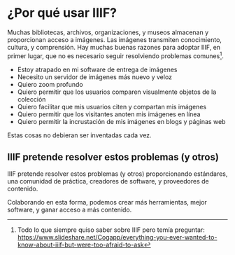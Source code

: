 # ¿Por qué usar IIIF?

Muchas bibliotecas, archivos, organizaciones, y museos almacenan y proporcionan acceso a imágenes. Las imágenes transmiten conocimiento, cultura, y comprensión. Hay muchas buenas razones para adoptar IIIF, en primer lugar, que no es necesario seguir resolviendo problemas comunes[^1].

  - Estoy atrapado en mi software de entrega de imágenes
  - Necesito un servidor de imágenes más nuevo y veloz
  - Quiero zoom profundo
  - Quiero permitir que los usuarios comparen visualmente objetos de la colección
  - Quiero facilitar que mis usuarios citen y compartan mis imágenes
  - Quiero permitir que los visitantes anoten mis imágenes en línea
  - Quiero permitir la incrustación de mis imágenes en blogs y páginas web

Estas cosas no debieran ser inventadas cada vez.

## IIIF pretende resolver estos problemas (y otros)

IIIF pretende resolver estos problemas (y otros) proporcionando estándares, una comunidad de práctica, creadores de software, y proveedores de contenido.

Colaborando en esta forma, podemos crear más herramientas, mejor software, y ganar acceso a más contenido.


[^1]: Todo lo que siempre quiso saber sobre IIIF pero temía preguntar: https://www.slideshare.net/Cogapp/everything-you-ever-wanted-to-know-about-iiif-but-were-too-afraid-to-ask
